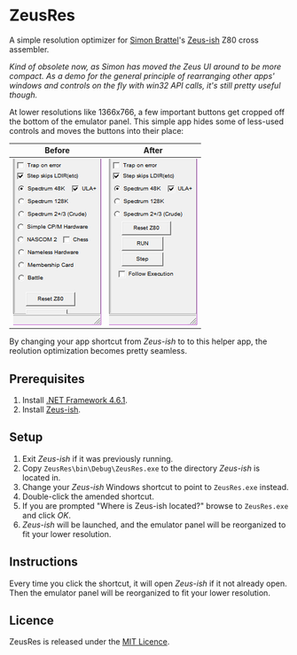 # ZeusRes
A simple resolution optimizer for [Simon Brattel](http://www.desdes.com/)'s [Zeus-ish](http://www.desdes.com/products/oldfiles/zeus.htm) Z80 cross assembler.

_Kind of obsolete now, as Simon has moved the Zeus UI around to be more compact. As a demo for the general principle of rearranging other apps' windows and controls on the fly with win32 API calls, it's still pretty useful though._

At lower resolutions like 1366x766, a few important buttons get cropped off the bottom of the emulator panel. This simple app hides some of less-used controls and moves the buttons into their place:

| **Before**    |   **After**   |
|:-------------:|:-------------:|
| ![Before](https://raw.githubusercontent.com/Threetwosevensixseven/ZeusRes/master/Images/before.png) | ![After](https://raw.githubusercontent.com/Threetwosevensixseven/ZeusRes/master/Images/after.png) |

By changing your app shortcut from *Zeus-ish* to to this helper app, the reolution optimization becomes pretty seamless.

## Prerequisites
1. Install [.NET Framework 4.6.1](https://www.microsoft.com/en-us/download/details.aspx?id=49981).
2. Install [Zeus-ish](http://www.desdes.com/products/oldfiles/zeus.htm).

## Setup
1. Exit *Zeus-ish* if it was previously running.
2. Copy `ZeusRes\bin\Debug\ZeusRes.exe` to the directory *Zeus-ish* is located in.
3. Change your *Zeus-ish* Windows shortcut to point to `ZeusRes.exe` instead.
4. Double-click the amended shortcut.
5. If you are prompted "Where is Zeus-ish located?" browse to `ZeusRes.exe` and click *OK*.
6. *Zeus-ish* will be launched, and the emulator panel will be reorganized to fit your lower resolution.

## Instructions
Every time you click the shortcut, it will open *Zeus-ish* if it not already open. Then the emulator panel will be reorganized to fit your lower resolution.

## Licence
ZeusRes is released under the [MIT Licence](https://github.com/Threetwosevensixseven/ZeusRes/blob/master/LICENSE).
